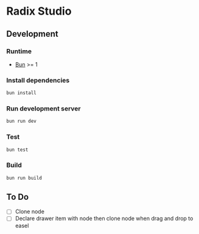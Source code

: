 # Radix Studio

## Development

### Runtime

- [Bun](https://bun.sh) >= 1

### Install dependencies

```zsh
bun install
```

### Run development server

```zsh
bun run dev
```

### Test

```zsh
bun test
```

### Build

```zsh
bun run build
```

## To Do

- [ ] Clone node
- [ ] Declare drawer item with node then clone node when drag and drop to easel
